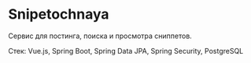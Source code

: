 # Snipetochnaya

Сервис для постинга, поиска и просмотра сниппетов.

Стек: Vue.js, Spring Boot, Spring Data JPA, Spring Security, PostgreSQL
